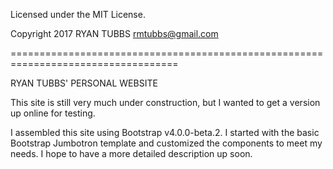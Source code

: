 Licensed under the MIT License. 

Copyright 2017 RYAN TUBBS rmtubbs@gmail.com 

===================================================================================

RYAN TUBBS' PERSONAL WEBSITE

This site is still very much under construction, but I wanted to get a version up online 
for testing. 

I assembled this site using Bootstrap v4.0.0-beta.2. I started with the basic Bootstrap Jumbotron
template and customized the components to meet my needs. I hope to have a more detailed description
up soon.

